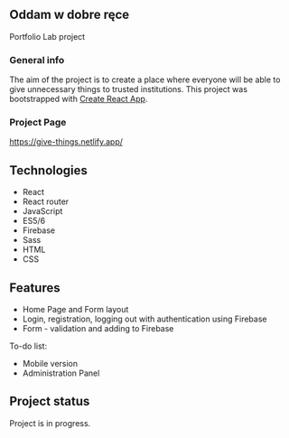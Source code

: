## Oddam w dobre ręce
Portfolio Lab project
### General info
The aim of the project is to create a place where everyone will be able to give unnecessary things to trusted institutions. 
This project was bootstrapped with [Create React App](https://github.com/facebook/create-react-app).
### Project Page
https://give-things.netlify.app/

## Technologies
* React
* React router
* JavaScript
* ES5/6
* Firebase
* Sass
* HTML
* CSS

## Features
* Home Page and Form layout
* Login, registration, logging out with authentication using Firebase
* Form - validation and adding to Firebase

To-do list:

* Mobile version
* Administration Panel

## Project status
Project is in progress.